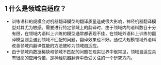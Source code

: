 ## 1 什么是领域自适应？
- 训练语料的规模会对机器翻译模型的翻译质量造成很大影响，神经机器翻译模型对其尤为敏感。需要进行特定领域上的翻译时，由于领域内的语料数目十分有限，在领域内语料上训练的模型通常都表现不佳，在领域外语料上训练的翻译模型则会遇到领域不匹配的问题，翻译效果也不好。通过大规模领域外语料改善领域内翻译性能的方法被称为领域自适应。
- 由于领域内数据稀缺和领域不匹配的问题在现实世界中很常见，领域自适应具有很高的应用价值，是神经机器翻译中备受关注的一个研究方向。

